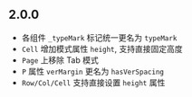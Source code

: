 ## 2.0.0

- 各组件 `_typeMark` 标记统一更名为 `typeMark`
- `Cell` 增加模式属性 `height`, 支持直接固定高度
- `Page` 上移除 Tab 模式
- `P` 属性 `verMargin` 更名为 `hasVerSpacing`
- `Row/Col/Cell` 支持直接设置 `height` 属性

